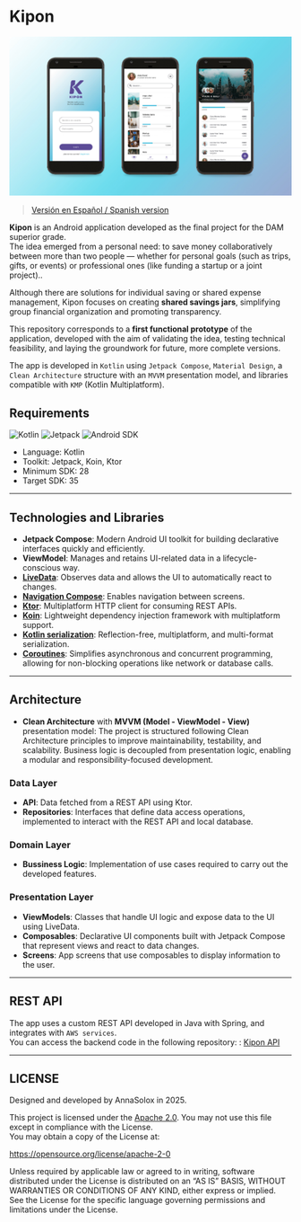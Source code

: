 # Kipon 

![Kipon cover](./app/assets/images/Kipon_github_cover.jpg)

> [Versión en Español / Spanish version](README_ES.md)

**Kipon** is an Android application developed as the final project for the DAM superior grade.  
The idea emerged from a personal need: to save money collaboratively between more than two people — whether for personal goals (such as trips, gifts, or events) or professional ones (like funding a startup or a joint project)..

Although there are solutions for individual saving or shared expense management, Kipon focuses on creating **shared savings jars**, simplifying group financial organization and promoting transparency.

This repository corresponds to a **first functional prototype** of the application, developed with the aim of validating the idea, testing technical feasibility, and laying the groundwork for future, more complete versions.

The app is developed in `Kotlin` using `Jetpack Compose`, `Material Design`, a `Clean Architecture` structure with an `MVVM` presentation model, and libraries compatible with `KMP` (Kotlin Multiplatform).

## Requirements
![Kotlin](https://img.shields.io/badge/kotlin-blue) ![Jetpack](https://img.shields.io/badge/Jetpack-gray) ![Android SDK](https://img.shields.io/badge/API-28+-green)

- Language: Kotlin
- Toolkit: Jetpack, Koin, Ktor
- Minimum SDK: 28
- Target SDK: 35

---

## Technologies and Libraries

- **Jetpack Compose**:  Modern Android UI toolkit for building declarative interfaces quickly and efficiently.
- **ViewModel**: Manages and retains UI-related data in a lifecycle-conscious way.
- **[LiveData](https://developer.android.com/topic/libraries/architecture/livedata?hl=es-419#create_livedata_objects)**: Observes data and allows the UI to automatically react to changes.
- **[Navigation Compose](https://developer.android.com/develop/ui/compose/navigation?hl=es-419)**: Enables navigation between screens.
- **[Ktor](https://ktor.io/docs/client-create-multiplatform-application.html)**: Multiplatform HTTP client for consuming REST APIs.
- **[Koin](https://insert-koin.io/docs/reference/koin-mp/kmp/)**: Lightweight dependency injection framework with multiplatform support.
- **[Kotlin serialization](https://github.com/Kotlin/kotlinx.serialization)**: Reflection-free, multiplatform, and multi-format serialization.
- **[Coroutines](https://kotlinlang.org/docs/coroutines-overview.html)**: Simplifies asynchronous and concurrent programming, allowing for non-blocking operations like network or database calls.

---

## Architecture

- **Clean Architecture** with **MVVM (Model - ViewModel - View)** presentation model:
  The project is structured following Clean Architecture principles to improve maintainability, testability, and scalability. Business logic is decoupled from presentation logic, enabling a modular and responsibility-focused development.

### Data Layer
- **API**: Data fetched from a REST API using Ktor.
- **Repositories**: Interfaces that define data access operations, implemented to interact with the REST API and local database.

### Domain Layer
- **Bussiness Logic**: Implementation of use cases required to carry out the developed features.

### Presentation Layer
- **ViewModels**: Classes that handle UI logic and expose data to the UI using LiveData.
- **Composables**: Declarative UI components built with Jetpack Compose that represent views and react to data changes.
- **Screens**: App screens that use composables to display information to the user.

---

## REST API
The app uses a custom REST API developed in Java with Spring, and integrates with `AWS services`.  
You can access the backend code in the following repository:  : [Kipon API](https://github.com/AnnaSolox/kipon-api)

---

## LICENSE
Designed and developed by AnnaSolox in 2025.

This project is licensed under the [Apache 2.0](./LICENSE).
You may not use this file except in compliance with the License.  
You may obtain a copy of the License at:

https://opensource.org/license/apache-2-0

Unless required by applicable law or agreed to in writing, software distributed under the License is distributed on an “AS IS” BASIS, WITHOUT WARRANTIES OR CONDITIONS OF ANY KIND, either express or implied.  
See the License for the specific language governing permissions and limitations under the License.

